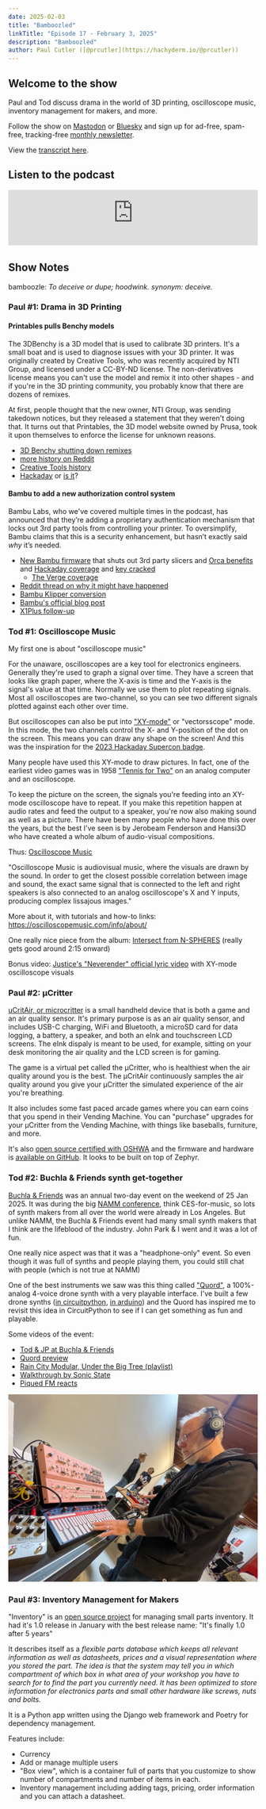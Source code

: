 ```yaml
---
date: 2025-02-03
title: "Bamboozled"
linkTitle: "Episode 17 - February 3, 2025"
description: "Bamboozled"
author: Paul Cutler ([@prcutler](https://hachyderm.io/@prcutler))
---
```


## Welcome to the show
Paul and Tod discuss drama in the world of 3D printing, oscilloscope music, inventory management for makers, and more.

Follow the show on [Mastodon](https://www.circuitpythonshow.com/@thebootloader/follow) or [Bluesky](https://bsky.app/profile/thebootloader.net) and sign up for ad-free, spam-free, tracking-free [monthly newsletter](https://buttondown.com/thebootloader).

View the [transcript here](https://www.thebootloader.net/blog/2025/02/03/episode-17-transcript/).

## Listen to the podcast

<iframe width="100%" height="112" frameborder="0" scrolling="no" style="width: 100%; height: 112px;  overflow: hidden;" src="https://www.circuitpythonshow.com/@thebootloader/episodes/bamboozled/embed/dark-transparent"></iframe>

## Show Notes

bamboozle:  *To deceive or dupe; hoodwink. synonym: deceive.*

### Paul #1: Drama in 3D Printing

#### Printables pulls Benchy models

The 3DBenchy is a 3D model that is used to calibrate 3D printers.  It's a small boat and is used to diagnose issues with your 3D printer.  It was originally created by Creative Tools, who was recently acquired by NTI Group, and licensed under a CC-BY-ND license.  The non-derivatives license means you can't use the model and remix it into other shapes - and if you're in the 3D printing community, you probably know that there are dozens of remixes.

At first, people thought that the new owner, NTI Group, was sending takedown notices, but they released a statement that they weren't doing that.  It turns out that Printables, the 3D model website owned by Prusa, took it upon themselves to enforce the license for unknown reasons.

* [3D Benchy shutting down remixes](https://www.redditmedia.com/r/BambuLab/comments/1hwqe8e/fyi_3dbenchycom_is_sending_lawyers_to_kill_the_fun/)
* [more history on Reddit](https://www.reddit.com/r/3Dprinting/comments/1hx2xbp/about_3dbenchy_someone_else_owns_the_rights_now/)
* [Creative Tools history](https://www.linkedin.com/posts/danielnoree_a-piece-of-3dprinting-history-just-faded-activity-7282680313879683072-FCET/)
* [Hackaday](https://hackaday.com/2025/01/09/3dbenchy-starts-enforcing-its-no-derivatives-license/) or [is it](https://all3dp.com/4/no-3dbenchy-remixes-arent-being-dmcad/)?

#### Bambu to add a new authorization control system

Bambu Labs, who we've covered multiple times in the podcast, has announced that they’re adding a proprietary authentication mechanism that locks out 3rd party tools from controlling your printer.  To oversimplify, Bambu claims that this is  a security enhancement, but hasn’t exactly said *why* it’s needed.

* [New Bambu firmware](https://blog.bambulab.com/firmware-update-introducing-new-authorization-control-system-2/) that shuts out 3rd party slicers and [Orca benefits](https://www.reddit.com/r/BambuLab/comments/1i3gyn5/tell_me_why_orcaslicer_is_better_than_bambu_studio/) and [Hackaday coverage](https://hackaday.com/2025/01/17/new-bambu-lab-firmware-update-adds-mandatory-authorization-control-system/) and [key cracked](https://hastebin.skyra.pw/pufugimoye.js)
  * [The Verge coverage](https://www.theverge.com/2025/1/21/24349031/bambu-3d-printer-update-authentication-filament-subscription-lock-answers)
 * [Reddit thread on why it might have happened](https://www.reddit.com/r/3Dprinting/comments/1i4gotq/my_product_is_the_reason_bambu_blocked_the_api/)
 * [Bambu Klipper conversion](https://github.com/ChazLayyd/Bambu-Lab-Klipper-Conversion)
 * [Bambu's official blog post](https://blog.bambulab.com/updates-and-third-party-integration-with-bambu-connect/)
 * [X1Plus follow-up](https://www.crowdsupply.com/accelerated-tech/x1plus-expander/updates/bambu-labs-security-updates)

### Tod #1: Oscilloscope Music

My first one is about "oscilloscope music"

For the unaware, oscilloscopes are a key tool for electronics engineers.
Generally they're used to graph a signal over time.  They have a screen that looks
like graph paper, where the X-axis is time and the Y-axis is the signal's value at that time.
Normally we use them to plot repeating signals. Most all oscilloscopes are two-channel,
so you can see two different signals plotted against each other over time.

But oscilloscopes can also be put into ["XY-mode"](https://www.tmatlantic.com/encyclopedia/index.php?ELEMENT_ID=9524) or "vectorsscope" mode.
In this mode, the two channels control the X- and Y-position of the dot on the screen.
This means you can draw any shape on the screen!
And this was the inspiration for the [2023 Hackaday Supercon badge](https://hackaday.com/2023/10/18/2023-hackaday-supercon-badge-welcome-to-the-vectorscope/).

Many people have used this XY-mode to draw pictures. In fact, one of the earliest video games
was in 1958 ["Tennis for Two"](https://en.wikipedia.org/wiki/Tennis_for_Two) on an analog computer
and an oscilloscope.

To keep the picture on the screen, the signals you're feeding into an XY-mode oscilloscope have to repeat.  If you make this repetition happen at audio rates and feed the output to a speaker,
you're now also making sound as well as a picture.  There have been many people who have done this over the years, but the best I've seen is by Jerobeam Fenderson and Hansi3D who have created a whole album of audio-visual compositions.

Thus: [Oscilloscope Music](https://oscilloscopemusic.com/watch/n-spheres)

"Oscilloscope Music is audiovisual music, where the visuals are drawn by the sound. In order to get the closest possible correlation between image and sound, the exact same signal that is connected to the left and right speakers is also connected to an analog oscilloscope's X and Y inputs, producing complex lissajous images."

More about it, with tutorials and how-to links: https://oscilloscopemusic.com/info/about/

One really nice piece from the album: [Intersect from N-SPHERES](https://www.youtube.com/watch?v=R9jOWIhZZCE) (really gets good around 2:15 onward)

Bonus video: [Justice's "Neverender" official lyric video](https://www.youtube.com/watch?v=47YNsf-7Y7c) with XY-mode oscilloscope visuals

### Paul #2: μCritter

[uCritAir, or microcritter](https://www.ucritter.com) is a small handheld device that is both a game and an air quality sensor. It's primary purpose is as an air quality sensor, and includes USB-C charging, WiFi and Bluetooth, a microSD card for data logging, a battery, a speaker, and both an eInk and touchscreen LCD screens.  The eInk dispaly is meant to be used, for example, sitting on your desk monitoring the air quality and the LCD screen is for gaming.

The game is a virtual pet called the μCritter, who is healthiest when the air quality around you is the best. The μCritAir continuously samples the air quality around you give your μCritter the simulated experience of the air you're breathing.

It also includes some fast paced arcade games where you can earn coins that you spend in their Vending Machine. You can "purchase" upgrades for your μCritter from the Vending Machine, with things like baseballs, furniture, and more.

It's also [open source certified with OSHWA](https://certification.oshwa.org/us002714.html) and the firmware and hardware is [available on GitHub](https://github.com/ucritair).  It looks to be built on top of Zephyr.

### Tod #2: Buchla & Friends synth get-together

[Buchla & Friends](https://www.reddit.com/r/synthesizers/comments/1i5yteb/this_weekend_buchla_friends_2025_the_two_day/) was an annual two-day event on the weekend of 25 Jan 2025. It was during the big [NAMM conference](https://www.namm.org/), think CES-for-music, so lots of synth makers from all over the world were already in Los Angeles.  But unlike NAMM, the Buchla & Friends event had many small synth makers that I think are the lifeblood of the industry.  John Park & I went and it was a lot of fun.

One really nice aspect was that it was a "headphone-only" event.
So even though it was full of synths and people playing them, you could still chat with people
(which is not true at NAMM)

One of the best instruments we saw was this thing called ["Quord"](https://soundwork.shop), a 100%-analog 4-voice drone synth with a very playable interface. I've built a few drone synths ([in circuitpython](https://gist.github.com/todbot/532e069845c2cc4c1bc39c9162a34bfe), [in arduino](https://github.com/todbot/macropadsynthplug/blob/main/arduino/dronesynth/dronesynth.ino)) and the Quord has inspired me to revisit this idea in CircuitPython to see if I can get something as fun and playable.

Some videos of the event:
- [Tod & JP at Buchla & Friends](https://bsky.app/profile/todbot.bsky.social/post/3lgmaoneeuk2e)
- [Quord preview](https://www.youtube.com/watch?v=MRkyQq8vd7U)
- [Rain City Modular, Under the Big Tree (playlist)](https://youtu.be/WaRUUxJo5Z0?si=ycqipL4V6pFDd6so&t=62)
- [Walkthrough by Sonic State](https://www.youtube.com/watch?v=DJxKEjer_AE)
- [Piqued FM reacts](https://www.youtube.com/watch?v=By-shXpcjSg)

![Tod at Buchla & Friends playing a synth](todbot-buchla.jpg)

### Paul #3: Inventory Management for Makers

"Inventory" is an [open source project](https://github.com/dunkelstern/inventory) for managing small parts inventory. It had it's 1.0 release in January with the best release name: "It's finally 1.0 after 5 years"

It describes itself as a *flexible parts database which keeps all relevant information as well as datasheets, prices and a visual representation where you stored the part. The idea is that the system may tell you in which compartment of which box in what area of your workshop you have to search for to find the part you currently need. It has been optimized to store information for electronics parts and small other hardware like screws, nuts and bolts.*

It is a Python app written using the Django web framework and Poetry for dependency management.

Features include:
* Currency
* Add or manage multiple users
* "Box view", which is a container full of parts that you customize to show number of compartments and number of items in each.
* Inventory management including adding tags, pricing, order information and you can attach a datasheet.
